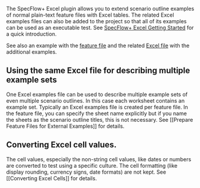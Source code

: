 The SpecFlow+ Excel plugin allows you to extend scenario outline examples of normal plain-text feature files with Excel tables. The related Excel examples files can also be added to the project so that all of its examples can be used as an executable test. See [SpecFlow+ Excel Getting Started](http://www.specflow.org/plus/excel/getting-started/) for a quick introduction.

See also an example with the [feature file](http://www.specflow.org/media/sfp_excel/Sample-ExcelExamples.feature) and the related [Excel file](http://www.specflow.org/media/sfp_excel/Sample-ExcelExamples.xlsx) with the additional examples.

## Using the same Excel file for describing multiple example sets

One Excel examples file can be used to describe multiple example sets of even multiple scenario outlines. In this case each worksheet contains an example set. Typically an Excel examples file is created per feature file. In the feature file, you can specify the sheet name explicitly but if you name the sheets as the scenario outline titles, this is not necessary. See [[Prepare Feature Files for External Examples]] for details.

## Converting Excel cell values.

The cell values, especially the non-string cell values, like dates or numbers are converted to test using a specific culture. The cell formatting (like display rounding, currency signs, date formats) are not kept. See [[Converting Excel Cells]] for details.
